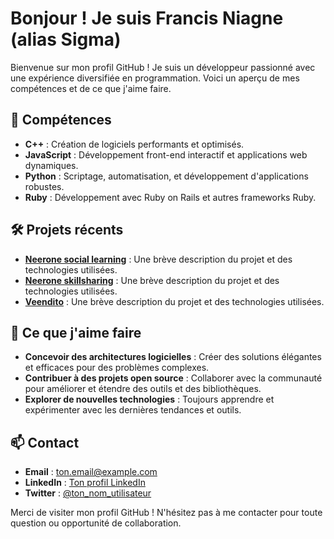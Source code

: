 # Bonjour ! Je suis Francis Niagne (alias Sigma)

Bienvenue sur mon profil GitHub ! Je suis un développeur passionné avec une expérience diversifiée en programmation. Voici un aperçu de mes compétences et de ce que j'aime faire.

## 🚀 Compétences

- **C++** : Création de logiciels performants et optimisés.
- **JavaScript** : Développement front-end interactif et applications web dynamiques.
- **Python** : Scriptage, automatisation, et développement d'applications robustes.
- **Ruby** : Développement avec Ruby on Rails et autres frameworks Ruby.

## 🛠️ Projets récents

- **[Neerone social learning](lien_vers_le_projet)** : Une brève description du projet et des technologies utilisées.
- **[Neerone skillsharing](lien_vers_le_projet)** : Une brève description du projet et des technologies utilisées.
- **[Veendito]([lien_vers_le_projet](https://seller.veendito.com/))** : Une brève description du projet et des technologies utilisées.

## 🌟 Ce que j'aime faire

- **Concevoir des architectures logicielles** : Créer des solutions élégantes et efficaces pour des problèmes complexes.
- **Contribuer à des projets open source** : Collaborer avec la communauté pour améliorer et étendre des outils et des bibliothèques.
- **Explorer de nouvelles technologies** : Toujours apprendre et expérimenter avec les dernières tendances et outils.

## 📫 Contact

- **Email** : [ton.email@example.com](mailto:ton.email@example.com)
- **LinkedIn** : [Ton profil LinkedIn](lien_vers_ton_profil_LinkedIn)
- **Twitter** : [@ton_nom_utilisateur](https://twitter.com/ton_nom_utilisateur)

Merci de visiter mon profil GitHub ! N'hésitez pas à me contacter pour toute question ou opportunité de collaboration.

